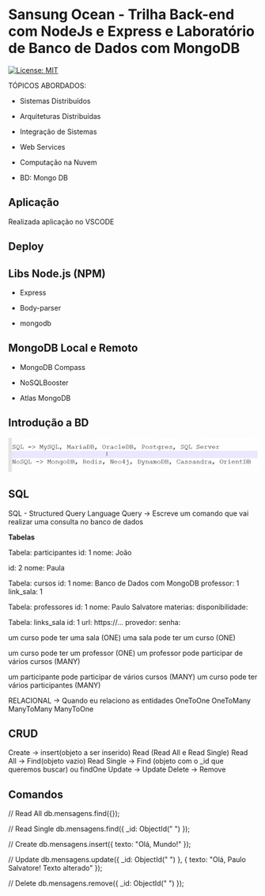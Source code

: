 # Sansung Ocean - Trilha Back-end com NodeJs e Express e Laboratório de Banco de Dados com MongoDB

[![License: MIT](https://img.shields.io/badge/License-MIT-blue.svg)](https://opensource.org/licenses/MIT)

TÓPICOS ABORDADOS:

- Sistemas Distribuídos

- Arquiteturas Distribuídas

- Integração de Sistemas

- Web Services

- Computação na Nuvem

- BD: Mongo DB

## Aplicação 

Realizada aplicação no VSCODE 

## Deploy



## Libs Node.js (NPM)

- Express

- Body-parser

- mongodb 

## MongoDB Local e Remoto

- MongoDB Compass

- NoSQLBooster

- Atlas MongoDB

## Introdução a BD 

![introdução a BD ](https://github.com/Fabicaneyu/Ocean_Backend_MongoDB_23_09_2020/blob/master/dbs/dbs.PNG)

## SQL

SQL - Structured Query Language
Query -> Escreve um comando que vai realizar uma consulta no banco de dados

**Tabelas**
<p>
Tabela: participantes
id: 1
nome: João

id: 2
nome: Paula

Tabela: cursos
id: 1
nome: Banco de Dados com MongoDB
professor: 1
link_sala: 1

Tabela: professores
id: 1
nome: Paulo Salvatore
materias:
disponibilidade:

Tabela: links_sala
id: 1
url: https://...
provedor:
senha:

um curso pode ter uma sala (ONE)
uma sala pode ter um curso (ONE)

um curso pode ter um professor (ONE)
um professor pode participar de vários cursos (MANY)

um participante pode participar de vários cursos (MANY)
um curso pode ter vários participantes (MANY)

RELACIONAL -> Quando eu relaciono as entidades
OneToOne
OneToMany
ManyToMany
ManyToOne
</p>

## CRUD

Create -> insert(objeto a ser inserido)
Read (Read All e Read Single)
Read All -> Find(objeto vazio)
Read Single -> Find (objeto com o _id que queremos buscar) ou findOne
Update -> Update
Delete -> Remove

## Comandos

// Read All
db.mensagens.find({});

// Read Single
db.mensagens.find({
    _id: ObjectId(" ")
});

// Create
db.mensagens.insert({
	texto: "Olá, Mundo!"
});

// Update
db.mensagens.update({
    _id: ObjectId(" ")
}, {
    texto: "Olá, Paulo Salvatore! Texto alterado"
});

// Delete
db.mensagens.remove({
    _id: ObjectId(" ")
});
